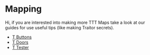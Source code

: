 # Mapping

Hi, if you are interested into making more TTT Maps take a look at our guides for use useful tips \(like making Traitor secrets\).

* [T Buttons](t-buttons.md)
* [T Doors](t-doors.md)
* [T Tester](t-tester.md)



